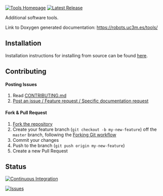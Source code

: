 [![Tools Homepage](https://img.shields.io/badge/roboticslab-tools-orange.svg)](https://robots.uc3m.es/tools/) [![Latest Release](https://img.shields.io/github/tag/roboticslab-uc3m/tools.svg?label=Latest%20Release)](https://github.com/roboticslab-uc3m/tools/tags)

Additional software tools.

Link to Doxygen generated documentation: https://robots.uc3m.es/tools/

## Installation

Installation instructions for installing from source can be found [here](doc/tools-install.md ).

## Contributing

#### Posting Issues

1. Read [CONTRIBUTING.md](CONTRIBUTING.md)
2. [Post an issue / Feature request / Specific documentation request](https://github.com/roboticslab-uc3m/tools/issues)

#### Fork & Pull Request

1. [Fork the repository](https://github.com/roboticslab-uc3m/tools/fork)
2. Create your feature branch (`git checkout -b my-new-feature`) off the `master` branch, following the [Forking Git workflow](https://www.atlassian.com/git/tutorials/comparing-workflows/forking-workflow)
3. Commit your changes
4. Push to the branch (`git push origin my-new-feature`)
5. Create a new Pull Request

## Status

[![Continuous Integration](https://github.com/roboticslab-uc3m/tools/actions/workflows/ci.yml/badge.svg)](https://github.com/roboticslab-uc3m/tools/actions/workflows/ci.yml)

[![Issues](https://img.shields.io/github/issues/roboticslab-uc3m/tools.svg?label=Issues)](https://github.com/roboticslab-uc3m/tools/issues)
